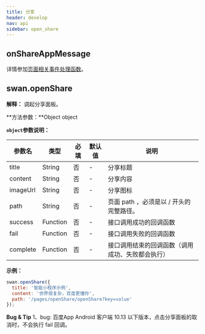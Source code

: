 ```yaml
---
title: 分享
header: develop
nav: api
sidebar: open_share
---
```


## onShareAppMessage

详情参加<a href="http://smartprogram.baidu.com/docs/develop/framework/app_service_page/#%E9%A1%B5%E9%9D%A2%E7%9B%B8%E5%85%B3%E4%BA%8B%E4%BB%B6%E5%A4%84%E7%90%86%E5%87%BD%E6%95%B0/">页面相关事件处理函数</a>。

## swan.openShare

**解释：** 调起分享面板。

**方法参数：**Object object

**`object`参数说明：**

|参数名 |类型  |必填 | 默认值 |说明|
|---- | ---- | ---- | ----|----|
|title |String  |  否  | -| 分享标题|
|content |String  |  否  |  -|分享内容|
|imageUrl |String  |  否  | -| 分享图标|
|path |String  |  否  | -| 页面 path ，必须是以 / 开头的完整路径。|
|success |Function  |  否  | -| 接口调用成功的回调函数|
|fail   | Function  |  否  | -| 接口调用失败的回调函数|
|complete  |  Function  |  否 | -|  接口调用结束的回调函数（调用成功、失败都会执行）|

**示例：**

```javascript
swan.openShare({
  title: '智能小程序示例',
  content: '世界很复杂，百度更懂你',
  path: '/pages/openShare/openShare?key=value'
});
```

**Bug & Tip**
1、bug: 百度App Android 客户端 10.13 以下版本，点击分享面板的取消时，不会执行 fail 回调。
